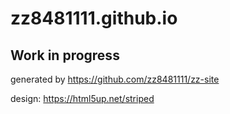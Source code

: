 # zz8481111.github.io

## Work in progress

generated by https://github.com/zz8481111/zz-site

design: https://html5up.net/striped
